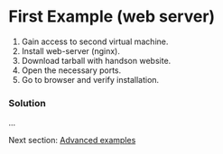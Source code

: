 First Example (web server)<a name="web-server"></a>
=========

1. Gain access to second virtual machine.
2. Install web-server (nginx).
3. Download tarball with handson website.
4. Open the necessary ports.
5. Go to browser and verify installation.

### Solution

...


Next section: [Advanced examples](Advanced-examples.md)
